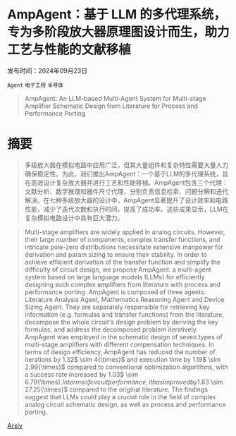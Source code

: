 # AmpAgent：基于 LLM 的多代理系统，专为多阶段放大器原理图设计而生，助力工艺与性能的文献移植

发布时间：2024年09月23日

`Agent` `电子工程` `半导体`

> AmpAgent: An LLM-based Multi-Agent System for Multi-stage Amplifier Schematic Design from Literature for Process and Performance Porting

# 摘要

> 多级放大器在模拟电路中应用广泛，但其大量组件和复杂特性需要大量人力确保稳定性。为此，我们推出AmpAgent：一个基于LLM的多代理系统，旨在高效设计复杂放大器并进行工艺和性能移植。AmpAgent包含三个代理：文献分析、数学推理和器件尺寸代理，分别负责信息检索、问题分解和迭代解决。在七种多级放大器的设计中，AmpAgent显著提升了设计效率和电路性能，减少了迭代次数和执行时间，提高了成功率。这些成果显示，LLM在复杂模拟电路设计中具有巨大潜力。

> Multi-stage amplifiers are widely applied in analog circuits. However, their large number of components, complex transfer functions, and intricate pole-zero distributions necessitate extensive manpower for derivation and param sizing to ensure their stability. In order to achieve efficient derivation of the transfer function and simplify the difficulty of circuit design, we propose AmpAgent: a multi-agent system based on large language models (LLMs) for efficiently designing such complex amplifiers from literature with process and performance porting. AmpAgent is composed of three agents: Literature Analysis Agent, Mathematics Reasoning Agent and Device Sizing Agent. They are separately responsible for retrieving key information (e.g. formulas and transfer functions) from the literature, decompose the whole circuit's design problem by deriving the key formulas, and address the decomposed problem iteratively.
  AmpAgent was employed in the schematic design of seven types of multi-stage amplifiers with different compensation techniques. In terms of design efficiency, AmpAgent has reduced the number of iterations by 1.32$ \sim $4${\times}$ and execution time by 1.19$ \sim $2.99${\times}$ compared to conventional optimization algorithms, with a success rate increased by 1.03$ \sim $6.79${\times}$. In terms of circuit performance, it has improved by 1.63$ \sim $27.25${\times}$ compared to the original literature. The findings suggest that LLMs could play a crucial role in the field of complex analog circuit schematic design, as well as process and performance porting.

[Arxiv](https://arxiv.org/abs/2409.14739)